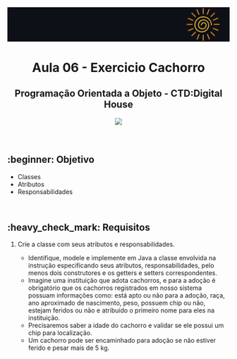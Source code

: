 <div align="center"><img src="https://github.com/lipollis/Imagens-Git/blob/main/banner_assinatura.svg" /></div>
 
<h1 align="center"> Aula 06 - Exercicio Cachorro </h1>
<h2 align="center"> Programação Orientada a Objeto - CTD:Digital House </h2>

<div align="center">
  <img src="https://cdn.jsdelivr.net/gh/devicons/devicon/icons/java/java-original-wordmark.svg" width="70px"/>
  <br>
  <br>
</div>  

<br>
<h2>:beginner: Objetivo</h2>

<p align="justify">
  <ul>
      <li>Classes</li>
      <li>Atributos</li>
      <li>Responsabilidades</li>
  </ul>
</p>

<br>
<h2>:heavy_check_mark: Requisitos </h2>

<ol>
  <li>Crie a classe com seus atributos e responsabilidades.</li>
    <ul>
      <li>Identifique, modele e implemente em Java a classe envolvida na instrução especificando seus atributos, responsabilidades, pelo menos dois construtores e os getters e setters correspondentes.</li>
      <li>Imagine uma instituição que adota cachorros, e para a adoção é obrigatório que os cachorros registrados em nosso sistema possuam informações como: está apto ou não para a adoção, raça, ano aproximado de nascimento, peso, possuem chip ou não, estejam feridos ou não e atribuído o primeiro nome para eles na instituição.</li>
      <li>Precisaremos saber a idade do cachorro e validar se ele possui um chip para localização.</li>
      <li>Um cachorro pode ser encaminhado para adoção se não estiver ferido e pesar mais de 5 kg.</li>
  </ul>
</ol>
